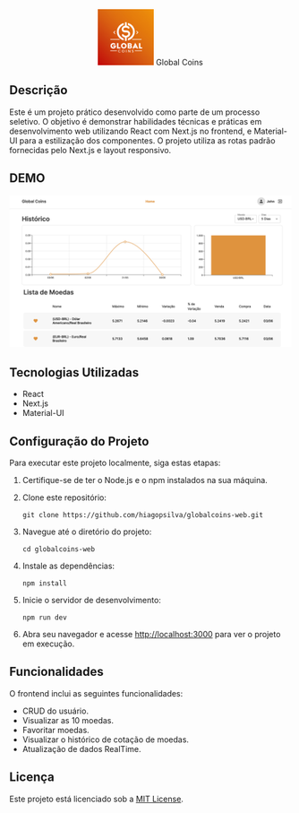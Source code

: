 

<div style="text-align:center">
  <img src="./src/assets/logo.png" alt="Descrição da imagem" width="100" style=""/>
  <span>Global Coins</span>
</div>


## Descrição

Este é um projeto prático desenvolvido como parte de um processo seletivo. O objetivo é demonstrar habilidades técnicas e práticas em desenvolvimento web utilizando React com Next.js no frontend, e Material-UI para a estilização dos componentes. O projeto utiliza as rotas padrão fornecidas pelo Next.js e layout responsivo.

## DEMO
![alt text](image.png)

## Tecnologias Utilizadas

- React
- Next.js
- Material-UI

## Configuração do Projeto

Para executar este projeto localmente, siga estas etapas:

1. Certifique-se de ter o Node.js e o npm instalados na sua máquina.

2. Clone este repositório:

    ```
    git clone https://github.com/hiagopsilva/globalcoins-web.git
    ```

3. Navegue até o diretório do projeto:

    ```
    cd globalcoins-web 
    ```

4. Instale as dependências:

    ```
    npm install
    ```

5. Inicie o servidor de desenvolvimento:

    ```
    npm run dev
    ```

6. Abra seu navegador e acesse [http://localhost:3000](http://localhost:3000) para ver o projeto em execução.

## Funcionalidades

O frontend inclui as seguintes funcionalidades:

- CRUD do usuário.
- Visualizar as 10 moedas.
- Favoritar moedas.
- Visualizar o histórico de cotação de moedas.
- Atualização de dados RealTime.

## Licença

Este projeto está licenciado sob a [MIT License](https://opensource.org/licenses/MIT).
